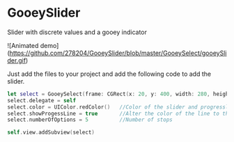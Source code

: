 # GooeySlider
Slider with discrete values and a gooey indicator

![Animated demo]
(https://github.com/278204/GooeySlider/blob/master/GooeySelect/gooeySlider.gif)

Just add the files to your project and add the following code to add the slider.

```Swift
let select = GooeySelect(frame: CGRect(x: 20, y: 400, width: 280, height: 50))
select.delegate = self
select.color = UIColor.redColor()   //Color of the slider and progressline
select.showProgessLine = true       //Alter the color of the line to the left of the slider?
select.numberOfOptions = 5          //Number of stops

self.view.addSubview(select)
```



